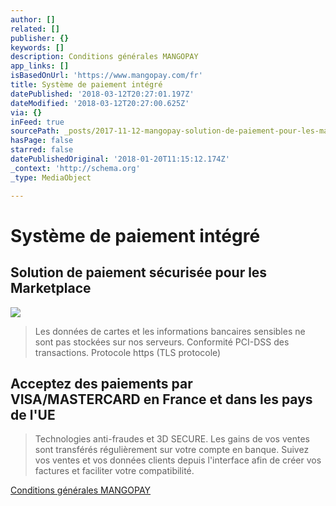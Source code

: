 ```yaml
---
author: []
related: []
publisher: {}
keywords: []
description: Conditions générales MANGOPAY
app_links: []
isBasedOnUrl: 'https://www.mangopay.com/fr'
title: Système de paiement intégré
datePublished: '2018-03-12T20:27:01.197Z'
dateModified: '2018-03-12T20:27:00.625Z'
via: {}
inFeed: true
sourcePath: _posts/2017-11-12-mangopay-solution-de-paiement-pour-les-marketplaces-acce.md
hasPage: false
starred: false
datePublishedOriginal: '2018-01-20T11:15:12.174Z'
_context: 'http://schema.org'
_type: MediaObject

---
```

# Système de paiement intégré

## Solution de paiement sécurisée pour les Marketplace
![](https://the-grid-user-content.s3-us-west-2.amazonaws.com/5fc19573-d724-41ba-9f0a-bb64619c5a24.png)

> Les données de cartes et les informations bancaires sensibles ne sont pas stockées sur nos serveurs. Conformité PCI-DSS des transactions. Protocole https (TLS protocole)

## Acceptez des paiements par VISA/MASTERCARD en France et dans les pays de l'UE

> Technologies anti-fraudes et 3D SECURE. Les gains de vos ventes sont transférés régulièrement sur votre compte en banque. Suivez vos ventes et vos données clients depuis l'interface afin de créer vos factures et faciliter votre compatibilité.

[Conditions générales MANGOPAY][0]

[0]: https://cyboolo.io/contrat-cadre-demission-gestion-mise-a-disposition-de-mon